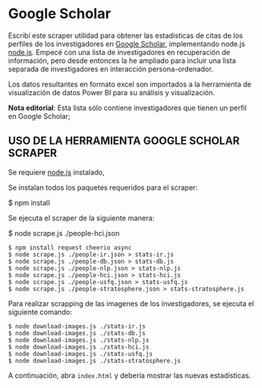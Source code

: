 Google Scholar
===============

Escribí este scraper utilidad para obtener las estadísticas de citas de los perfiles de los investigadores en [Google Scholar](http://scholar.google.com/), implementando node.js [node.js](http://nodejs.org/). Empecé con una lista de investigadores en recuperación de información, pero desde entonces la he ampliado para incluir una lista separada de investigadores en interacción persona-ordenador. 

Los datos resultantes en formato excel son importados a la herramienta de visualización de datos Power BI para su análisis y visualización.

**Nota editorial**: 
Esta lista sólo contiene investigadores que tienen un perfil en Google Scholar; 

USO DE LA HERRAMIENTA GOOGLE SCHOLAR SCRAPER
---------------------

Se requiere [node.js](http://nodejs.org/) instalado, 

Se instalan todos los paquetes requeridos para el scraper:

$ npm install 

Se ejecuta el scraper de la siguiente manera:

$ node scrape.js ./people-hci.json

```
$ npm install request cheerio async
$ node scrape.js ./people-ir.json > stats-ir.js
$ node scrape.js ./people-db.json > stats-db.js
$ node scrape.js ./people-nlp.json > stats-nlp.js
$ node scrape.js ./people-hci.json > stats-hci.js
$ node scrape.js ./people-usfq.json > stats-usfq.js
$ node scrape.js ./people-stratosphere.json > stats-stratosphere.js
```

Para realizar scrapping de las imagenes de los investigadores, se ejecuta el siguiente comando:

```
$ node download-images.js ./stats-ir.js
$ node download-images.js ./stats-db.js
$ node download-images.js ./stats-nlp.js
$ node download-images.js ./stats-hci.js
$ node download-images.js ./stats-usfq.js
$ node download-images.js ./stats-stratosphere.js
```

A continuación, abra `index.html` y debería mostrar las nuevas estadísticas.


